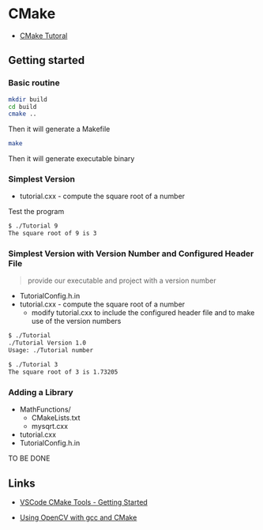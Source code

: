 # CMake

* [CMake Tutoral](https://cmake.org/cmake-tutorial/)

## Getting started

### Basic routine

```sh
mkdir build
cd build
cmake ..
```

Then it will generate a Makefile

```sh
make
```

Then it will generate executable binary

### Simplest Version

* tutorial.cxx - compute the square root of a number

Test the program

```sh
$ ./Tutorial 9
The square root of 9 is 3
```

### Simplest Version with Version Number and Configured Header File

> provide our executable and project with a version number

* TutorialConfig.h.in
* tutorial.cxx - compute the square root of a number
  * modify tutorial.cxx to include the configured header file and to make use of the version numbers

```sh
$ ./Tutorial
./Tutorial Version 1.0
Usage: ./Tutorial number

$ ./Tutorial 3
The square root of 3 is 1.73205
```

### Adding a Library

* MathFunctions/
  * CMakeLists.txt
  * mysqrt.cxx
* tutorial.cxx
* TutorialConfig.h.in

TO BE DONE

## Links

* [VSCode CMake Tools - Getting Started](https://vector-of-bool.github.io/docs/vscode-cmake-tools/getting_started.html)

* [Using OpenCV with gcc and CMake](https://docs.opencv.org/3.4/db/df5/tutorial_linux_gcc_cmake.html)
